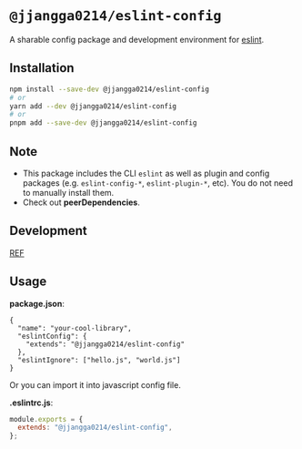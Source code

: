 # `@jjangga0214/eslint-config`

A sharable config package and development environment for [eslint](https://eslint.org).

## Installation

```sh
npm install --save-dev @jjangga0214/eslint-config
# or
yarn add --dev @jjangga0214/eslint-config
# or
pnpm add --save-dev @jjangga0214/eslint-config
```

## Note

- This package includes the CLI `eslint` as well as plugin and config packages (e.g. `eslint-config-*`, `eslint-plugin-*`, etc). You do not need to manually install them.
- Check out **peerDependencies**.

## Development

[REF](https://eslint.org/docs/developer-guide/shareable-configs)

## Usage

**package.json**:

```jsonc
{
  "name": "your-cool-library",
  "eslintConfig": {
    "extends": "@jjangga0214/eslint-config"
  },
  "eslintIgnore": ["hello.js", "world.js"]
}
```

Or you can import it into javascript config file.

**.eslintrc.js**:

```js
module.exports = {
  extends: "@jjangga0214/eslint-config",
};
```
